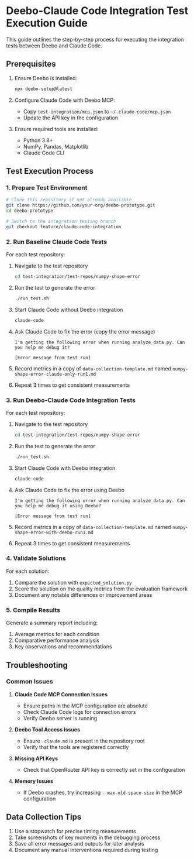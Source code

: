 # Deebo-Claude Code Integration Test Execution Guide

This guide outlines the step-by-step process for executing the integration tests between Deebo and Claude Code.

## Prerequisites

1. Ensure Deebo is installed:
   ```bash
   npx deebo-setup@latest
   ```

2. Configure Claude Code with Deebo MCP:
   - Copy `test-integration/mcp.json` to `~/.claude-code/mcp.json`
   - Update the API key in the configuration

3. Ensure required tools are installed:
   - Python 3.8+
   - NumPy, Pandas, Matplotlib
   - Claude Code CLI

## Test Execution Process

### 1. Prepare Test Environment

```bash
# Clone this repository if not already available
git clone https://github.com/your-org/deebo-prototype.git
cd deebo-prototype

# Switch to the integration testing branch
git checkout feature/claude-code-integration
```

### 2. Run Baseline Claude Code Tests

For each test repository:

1. Navigate to the test repository
   ```bash
   cd test-integration/test-repos/numpy-shape-error
   ```

2. Run the test to generate the error
   ```bash
   ./run_test.sh
   ```

3. Start Claude Code without Deebo integration
   ```bash
   claude-code
   ```

4. Ask Claude Code to fix the error (copy the error message)
   ```
   I'm getting the following error when running analyze_data.py. Can you help me debug it?
   
   [Error message from test run]
   ```

5. Record metrics in a copy of `data-collection-template.md` named `numpy-shape-error-claude-only-run1.md`

6. Repeat 3 times to get consistent measurements

### 3. Run Deebo-Claude Code Integration Tests

For each test repository:

1. Navigate to the test repository
   ```bash
   cd test-integration/test-repos/numpy-shape-error
   ```

2. Run the test to generate the error
   ```bash
   ./run_test.sh
   ```

3. Start Claude Code with Deebo integration
   ```bash
   claude-code
   ```

4. Ask Claude Code to fix the error using Deebo
   ```
   I'm getting the following error when running analyze_data.py. Can you help me debug it using Deebo?
   
   [Error message from test run]
   ```

5. Record metrics in a copy of `data-collection-template.md` named `numpy-shape-error-with-deebo-run1.md`

6. Repeat 3 times to get consistent measurements

### 4. Validate Solutions

For each solution:

1. Compare the solution with `expected_solution.py`
2. Score the solution on the quality metrics from the evaluation framework
3. Document any notable differences or improvement areas

### 5. Compile Results

Generate a summary report including:

1. Average metrics for each condition
2. Comparative performance analysis
3. Key observations and recommendations

## Troubleshooting

### Common Issues

1. **Claude Code MCP Connection Issues**
   - Ensure paths in the MCP configuration are absolute
   - Check Claude Code logs for connection errors
   - Verify Deebo server is running

2. **Deebo Tool Access Issues**
   - Ensure `.claude.md` is present in the repository root
   - Verify that the tools are registered correctly

3. **Missing API Keys**
   - Check that OpenRouter API key is correctly set in the configuration

4. **Memory Issues**
   - If Deebo crashes, try increasing `--max-old-space-size` in the MCP configuration

## Data Collection Tips

1. Use a stopwatch for precise timing measurements
2. Take screenshots of key moments in the debugging process
3. Save all error messages and outputs for later analysis
4. Document any manual interventions required during testing